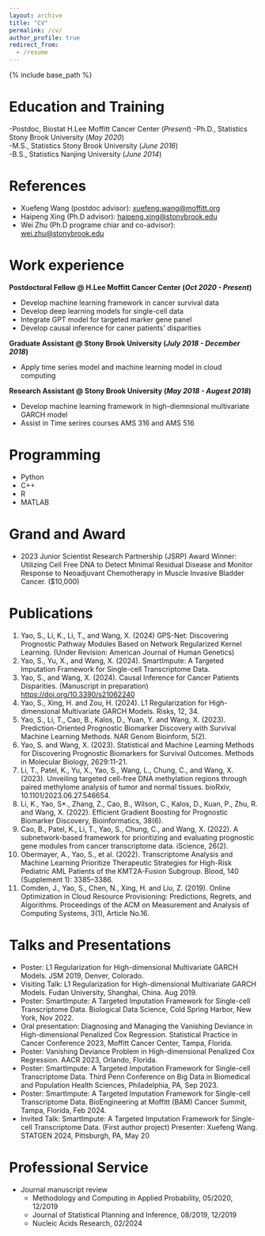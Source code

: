 ```yaml
---
layout: archive
title: "CV"
permalink: /cv/
author_profile: true
redirect_from:
  - /resume
---
```


{% include base_path %}

Education and Training
======
-Postdoc, Biostat      H.Lee Moffitt Cancer Center (_Present_)
-Ph.D., Statistics     Stony Brook University (_May 2020_)								       		
-M.S., Statistics      Stony Brook University (_June 2016_)	 			        		
-B.S., Statistics      Nanjing University (_June 2014_)

References
======
* Xuefeng Wang (postdoc advisor): xuefeng.wang@moffitt.org
* Haipeng Xing (Ph.D advisor): haipeng.xing@stonybrook.edu
* Wei Zhu (Ph.D programe chiar and co-advisor): wei.zhu@stonybrook.edu

Work experience
======
**Postdoctoral Fellow @ H.Lee Moffitt Cancer Center (_Oct 2020 - Present_)**
- Develop machine learning framework in cancer survival data
- Develop deep learning models for single-cell data
- Integrate GPT model for targeted marker gene panel
- Develop causal inference for caner patients' disparities

**Graduate Assistant @ Stony Brook University (_July 2018 - December 2018_)**
- Apply time series model and machine learning model in cloud computing

**Research Assistant @ Stony Brook University (_May 2018 - Augest 2018_)**
- Develop machine learning framework in high-diemnsional multivariate GARCH model
- Assist in Time serires courses AMS 316 and AMS 516

Programming
======
* Python
* C++
* R
* MATLAB

Grand and Award
=====
- 2023 Junior Scientist Research Partnership (JSRP) Award Winner:  Utilizing Cell Free DNA to Detect Minimal Residual Disease and Monitor Response to Neoadjuvant Chemotherapy in Muscle Invasive Bladder Cancer. ($10,000)

Publications
======
1. Yao, S., Li, K., Li, T., and Wang, X. (2024) GPS-Net: Discovering Prognostic Pathway Modules Based on Network Regularized Kernel Learning. (Under Revision: American Journal of Human Genetics)
2. Yao, S., Yu, X., and Wang, X. (2024). SmartImpute: A Targeted Imputation Framework for Single-cell Transcriptome Data. 
3. Yao, S., and Wang, X. (2024). Causal Inference for Cancer Patients Disparities. (Manuscript in preparation)
https://doi.org/10.3390/s21062240
4. Yao, S., Xing, H. and Zou, H. (2024). L1 Regularization for High-dimensional Multivariate GARCH Models. Risks, 12, 34.
5. Yao, S., Li, T., Cao, B., Kalos, D., Yuan, Y. and Wang, X. (2023). Prediction-Oriented Prognostic Biomarker Discovery with Survival Machine Learning Methods. NAR Genom Bioinform, 5(2).
6. Yao, S. and Wang, X. (2023). Statistical and Machine Learning Methods for Discovering Prognostic Biomarkers for Survival Outcomes. Methods in Molecular Biology, 2629:11-21.
7. Li, T., Patel, K., Yu, X., Yao, S., Wang, L., Chung, C., and Wang, X. (2023). Unveiling targeted cell-free DNA methylation regions through paired methylome analysis of tumor and normal tissues. bioRxiv, 10.1101/2023.06.27.546654.
8. Li, K., Yao, S*., Zhang, Z., Cao, B., Wilson, C., Kalos, D., Kuan, P., Zhu, R. and Wang, X. (2022). Efficient Gradient Boosting for Prognostic Biomarker Discovery, Bioinformatics, 38(6). 
9. Cao, B., Patel, K., Li, T., Yao, S., Chung, C., and Wang, X. (2022). A subnetwork-based framework for prioritizing and evaluating prognostic gene modules from cancer transcriptome data. iScience, 26(2).
10. Obermayer, A., Yao, S., et al. (2022). Transcriptome Analysis and Machine Learning Prioritize Therapeutic Strategies for High-Risk Pediatric AML Patients of the KMT2A-Fusion Subgroup. Blood, 140 (Supplement 1): 3385–3386.
11. Comden, J., Yao, S., Chen, N., Xing, H. and Liu, Z. (2019). Online Optimization in Cloud Resource Provisioning: Predictions, Regrets, and Algorithms. Proceedings of the ACM on Measurement and Analysis of Computing Systems, 3(1), Article No.16.
  
Talks and Presentations
======
 - Poster: L1 Regularization for High-dimensional Multivariate GARCH Models. JSM 2019, Denver, Colorado.
- Visiting Talk: L1 Regularization for High-dimensional Multivariate GARCH Models. Fudan University, Shanghai, China. Aug 2019.
- Poster: SmartImpute: A Targeted Imputation Framework for Single-cell Transcriptome Data. Biological Data Science, Cold Spring Harbor, New York, Nov 2022.
- Oral presentation: Diagnosing and Managing the Vanishing Deviance in High-dimensional Penalized Cox Regression. Statistical Practice in Cancer Conference 2023, Moffitt Cancer Center, Tampa, Florida.
- Poster: Vanishing Deviance Problem in High-dimensional Penalized Cox Regression. AACR 2023, Orlando, Florida.
- Poster: SmartImpute: A Targeted Imputation Framework for Single-cell Transcriptome Data. Third Penn Conference on Big Data in Biomedical and Population Health Sciences, Philadelphia, PA, Sep 2023.
- Poster: SmartImpute: A Targeted Imputation Framework for Single-cell Transcriptome Data. BioEngineering at Moffitt (BAM) Cancer Summit, Tampa, Florida, Feb 2024.
- Invited Talk: SmartImpute: A Targeted Imputation Framework for Single-cell Transcriptome Data. (First author project) Presenter: Xuefeng Wang. STATGEN 2024, Pittsburgh, PA, May 20
  
Professional Service
======
* Journal manuscript review
   * Methodology and Computing in Applied Probability, 05/2020, 12/2019
   * Journal of Statistical Planning and Inference, 08/2019, 12/2019
   * Nucleic Acids Research, 02/2024
